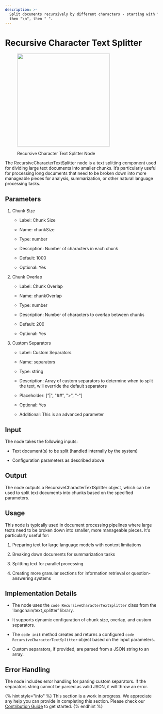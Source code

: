 ```yaml
---
description: >-
  Split documents recursively by different characters - starting with "\n\n",
  then "\n", then " ".
---
```


# Recursive Character Text Splitter

<figure><img src="../../../.gitbook/assets/image (155).png" alt="" width="305"><figcaption><p>Recursive Character Text Splitter Node</p></figcaption></figure>

The RecursiveCharacterTextSplitter node is a text splitting component used for dividing large text documents into smaller chunks. It’s particularly useful for processing long documents that need to be broken down into more manageable pieces for analysis, summarization, or other natural language processing tasks.

## Parameters

1. Chunk Size

    - Label: Chunk Size

    - Name: chunkSize

    - Type: number

    - Description: Number of characters in each chunk

    - Default: 1000

    - Optional: Yes

2. Chunk Overlap

    - Label: Chunk Overlap

    - Name: chunkOverlap

    - Type: number

    - Description: Number of characters to overlap between chunks

    - Default: 200

    - Optional: Yes

3. Custom Separators

    - Label: Custom Separators

    - Name: separators

    - Type: string

    - Description: Array of custom separators to determine when to split the text, will override the default separators

    - Placeholder: ["|", "##", ">", "-"]

    - Optional: Yes

    - Additional: This is an advanced parameter


## Input

The node takes the following inputs:

- Text document(s) to be split (handled internally by the system)

- Configuration parameters as described above


## Output

The node outputs a RecursiveCharacterTextSplitter object, which can be used to split text documents into chunks based on the specified parameters.


## Usage

This node is typically used in document processing pipelines where large texts need to be broken down into smaller, more manageable pieces. It's particularly useful for:

1. Preparing text for large language models with context limitations

2. Breaking down documents for summarization tasks

3. Splitting text for parallel processing

4. Creating more granular sections for information retrieval or question-answering systems


## Implementation Details

- The node uses the ```code RecursiveCharacterTextSplitter``` class from the 'langchain/text_splitter' library.

- It supports dynamic configuration of chunk size, overlap, and custom separators.

- The ```code init``` method creates and returns a configured ```code RecursiveCharacterTextSplitter``` object based on the input parameters.

- Custom separators, if provided, are parsed from a JSON string to an array.


## Error Handling

The node includes error handling for parsing custom separators. If the separators string cannot be parsed as valid JSON, it will throw an error.

{% hint style="info" %}
This section is a work in progress. We appreciate any help you can provide in completing this section. Please check our [Contribution Guide](../../../contributing/) to get started.
{% endhint %}

